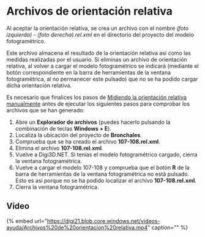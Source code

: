 # Archivos de orientación relativa

Al aceptar la orientación relativa, se crea un archivo con el nombre _\(foto izquierda\) - \(foto derecha\).rel.xml_ en el directorio del proyecto del modelo fotogramétrico.

Este archivo almacena el resultado de la orientación relativa así como las medidas realizadas por el usuario. Si eliminas un archivo de orientación relativa, al volver a cargar el modelo fotogramétrico se indicará \(mediante el botón correspondiente en la barra de herramientas de la ventana fotogramétrica, al no permanecer este pulsado\) que no se ha podido cargar dicha orientación relativa.

Es necesario que finalices los pasos de [Midiendo la orientación relativa manualmente](https://github.com/digi21/docs/tree/7fc627c885c16fb88afc7cc05a6df2a2f4a54563/digi3d-net/primeros-pasos/comenzando-a-utilizar-digi3d.net/comenzando-con-la-ventana-fotogrametrica/sensor-camara-conica/untitled-11/orientacion-relativa/MidiendoLaOrientacionRelativaManualmente.html) antes de ejecutar los siguientes pasos para comprobar los archivos que se han generado:

1. Abre un **Explorador de archivos** \(puedes hacerlo pulsando la combinación de teclas **Windows + E**\).
2. Localiza la ubicación del proyecto de **Bronchales**.
3. Comprueba que se ha creado el archivo **107-108.rel.xml**.
4. Elimina el archivo **107-108.rel.xml**.
5. Vuelve a Digi3D.NET. Si tenías el modelo fotogramétrico cargado, cierra la ventana fotogramétrica.
6. Vuelve a cargar el modelo 107-108 y comprueba que el botón **R** de la barra de herramientas de la ventana fotogramétrica no está pulsado. Esto es así porque no se ha podido localizar el archivo **107-108.rel.xml**.
7. Cierra la ventana fotogramétrica.

## Vídeo

{% embed url="https://digi21.blob.core.windows.net/videos-ayuda/Archivos%20de%20orientacion%20relativa.mp4" caption="" %}

